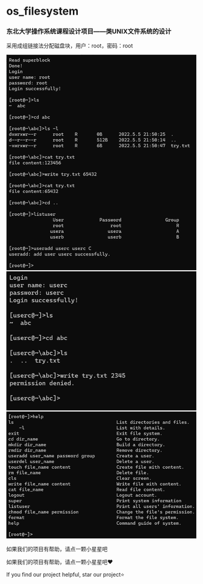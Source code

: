# os_filesystem
### 东北大学操作系统课程设计项目——类UNIX文件系统的设计

采用成组链接法分配磁盘块，用户：root，密码：root

<img src="images\img1.png" alt="img1" width=500 />

<img src="images\img2.png" alt="img2" width=500 />

<img src="images\img3.png" alt="img3" width=500 />

如果我们的项目有帮助，请点一颗小星星吧


如果我们的项目有帮助，请点一颗小星星吧:heart:

If you find our project helpful, star our project:star:
